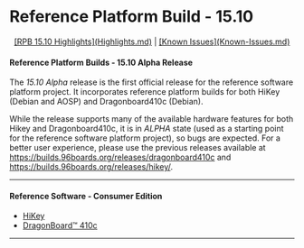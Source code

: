 # Reference Platform Build - 15.10

<p align="center">
  <b></b>
  <a href="#">[RPB 15.10 Highlights](Highlights.md)</a> |
  <a href="#">[Known Issues](Known-Issues.md)</a>
  <br>

#### Reference Platform Builds - 15.10 Alpha Release

The *15.10 Alpha* release is the first official release for the reference software platform project. It incorporates reference platform builds for both HiKey (Debian and AOSP) and Dragonboard410c (Debian).

While the release supports many of the available hardware features for both Hikey and Dragonboard410c, it is in *ALPHA* state (used as a starting point for the reference software platform project), so bugs are expected. For a better user experience, please use the previous releases available at https://builds.96boards.org/releases/dragonboard410c and https://builds.96boards.org/releases/hikey/.

***

#### Reference Software - Consumer Edition
- [HiKey](ConsumerEdition/HiKey/README.md)
- [DragonBoard™ 410c](ConsumerEdition/DragonBoard-410c/README.md)

***

